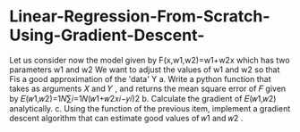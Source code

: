 # Linear-Regression-From-Scratch-Using-Gradient-Descent-

Let us consider now the model given by  F(x,w1,w2)=w1+w2x which has two parameters  w1 and  w2 We want to adjust the values of  w1 and  w2 so that  Fis a good approximation of the 'data'  Y
a. Write a python function that takes as arguments 𝑋 and 𝑌 , and returns the mean square error of 𝐹 given by 𝐸(𝑤1,𝑤2)=1𝑁∑𝑖=1𝑁(𝑤1+𝑤2𝑥𝑖−𝑦𝑖)2
b. Calculate the gradient of 𝐸(𝑤1,𝑤2) analytically. 
c. Using the function of the previous item, implement a gradient descent algorithm that can estimate good values of 𝑤1 and 𝑤2 .
